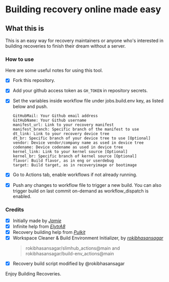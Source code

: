 # Building recovery online made easy

## What this is

This is an easy way for recovery maintainers or anyone who's interested in building recoveries to finish their dream without a server.

### How to use

Here are some useful notes for using this tool.

- [x] Fork this repository.

- [x] Add your github access token as `GH_TOKEN` in repository secrets.

- [x] Set the variables inside workflow file under jobs.build.env key, as listed below and push.

  ```text
  GitHubMail: Your Github email address
  GitHubName: Your Github username
  manifest_url: Link to your recovery manifest
  manifest_branch: Specific branch of the manifest to use
  dt_link: Link to your recovery device tree
  dt_br: Specific branch of your device tree to use [Optional]
  vendor: Device vendor/company name as used in device tree
  codename: Device codename as used in device tree
  kernel_link: Link to your kernel source [Optional]
  kernel_br: Specific branch of kernel source [Optional]
  flavor: Build flavor, as in eng or userdebug
  target: Build target, as in recoveryimage or bootimage
  ```

- [x] Go to Actions tab, enable workflows if not already running.

- [x] Push any changes to workflow file to trigger a new build. You can also trigger build on last commit on-demand as workflow_dispatch is enabled.

### Credits

- [x] Initially made by [_Jamie_](https://t.me/henloboi)
- [x] Infinite help from [_ElytrA8_](https://t.me/ElytrA8)
- [x] Recovery building help from [_Pulkit_](https://t.me/Pulkit077)
- [x] Workspace Cleaner & Build Environment Initializer, by [_rokibhasansagar_](https://t.me/fr3akyphantom)
  > rokibhasansagar/slimhub_actions@main and rokibhasansagar/build-env_actions@main
- [x] Recovery build script modified by @rokibhasansagar

Enjoy Building Recoveries.
